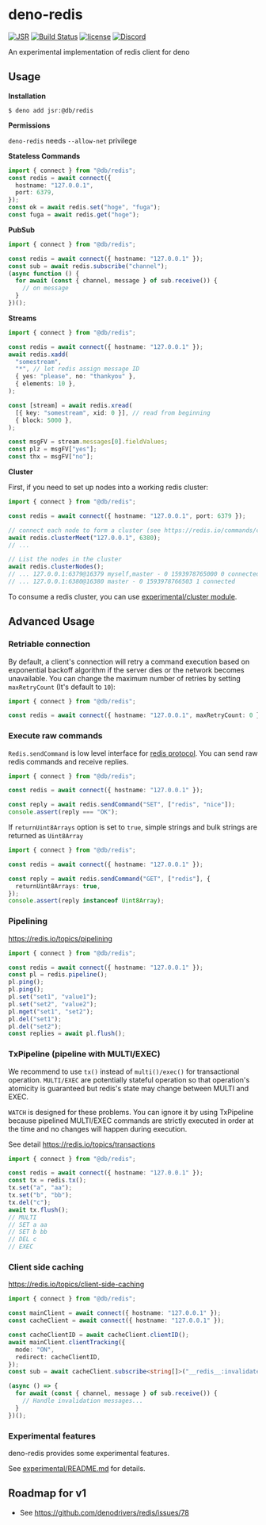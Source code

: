 # deno-redis

[![JSR](https://jsr.io/badges/@db/redis)](https://jsr.io/@db/redis)
[![Build Status](https://github.com/denodrivers/redis/workflows/CI/badge.svg)](https://github.com/denodrivers/redis/actions)
[![license](https://img.shields.io/github/license/denodrivers/redis.svg)](https://github.com/denodrivers/redis)
[![Discord](https://img.shields.io/discord/768918486575480863?logo=discord)](https://discord.gg/QXuHBMcgWx)

An experimental implementation of redis client for deno

## Usage

**Installation**

```shell
$ deno add jsr:@db/redis
```

**Permissions**

`deno-redis` needs `--allow-net` privilege

**Stateless Commands**

```ts
import { connect } from "@db/redis";
const redis = await connect({
  hostname: "127.0.0.1",
  port: 6379,
});
const ok = await redis.set("hoge", "fuga");
const fuga = await redis.get("hoge");
```

**PubSub**

```ts
import { connect } from "@db/redis";

const redis = await connect({ hostname: "127.0.0.1" });
const sub = await redis.subscribe("channel");
(async function () {
  for await (const { channel, message } of sub.receive()) {
    // on message
  }
})();
```

**Streams**

```ts
import { connect } from "@db/redis";

const redis = await connect({ hostname: "127.0.0.1" });
await redis.xadd(
  "somestream",
  "*", // let redis assign message ID
  { yes: "please", no: "thankyou" },
  { elements: 10 },
);

const [stream] = await redis.xread(
  [{ key: "somestream", xid: 0 }], // read from beginning
  { block: 5000 },
);

const msgFV = stream.messages[0].fieldValues;
const plz = msgFV["yes"];
const thx = msgFV["no"];
```

**Cluster**

First, if you need to set up nodes into a working redis cluster:

```ts
import { connect } from "@db/redis";

const redis = await connect({ hostname: "127.0.0.1", port: 6379 });

// connect each node to form a cluster (see https://redis.io/commands/cluster-meet)
await redis.clusterMeet("127.0.0.1", 6380);
// ...

// List the nodes in the cluster
await redis.clusterNodes();
// ... 127.0.0.1:6379@16379 myself,master - 0 1593978765000 0 connected
// ... 127.0.0.1:6380@16380 master - 0 1593978766503 1 connected
```

To consume a redis cluster, you can use
[experimental/cluster module](experimental/cluster/README.md).

## Advanced Usage

### Retriable connection

By default, a client's connection will retry a command execution based on
exponential backoff algorithm if the server dies or the network becomes
unavailable. You can change the maximum number of retries by setting
`maxRetryCount` (It's default to `10`):

```ts
import { connect } from "@db/redis";

const redis = await connect({ hostname: "127.0.0.1", maxRetryCount: 0 }); // Disable retries
```

### Execute raw commands

`Redis.sendCommand` is low level interface for
[redis protocol](https://redis.io/topics/protocol). You can send raw redis
commands and receive replies.

```ts
import { connect } from "@db/redis";

const redis = await connect({ hostname: "127.0.0.1" });

const reply = await redis.sendCommand("SET", ["redis", "nice"]);
console.assert(reply === "OK");
```

If `returnUint8Arrays` option is set to `true`, simple strings and bulk strings
are returned as `Uint8Array`

```ts
import { connect } from "@db/redis";

const redis = await connect({ hostname: "127.0.0.1" });

const reply = await redis.sendCommand("GET", ["redis"], {
  returnUint8Arrays: true,
});
console.assert(reply instanceof Uint8Array);
```

### Pipelining

https://redis.io/topics/pipelining

```ts
import { connect } from "@db/redis";

const redis = await connect({ hostname: "127.0.0.1" });
const pl = redis.pipeline();
pl.ping();
pl.ping();
pl.set("set1", "value1");
pl.set("set2", "value2");
pl.mget("set1", "set2");
pl.del("set1");
pl.del("set2");
const replies = await pl.flush();
```

### TxPipeline (pipeline with MULTI/EXEC)

We recommend to use `tx()` instead of `multi()/exec()` for transactional
operation. `MULTI/EXEC` are potentially stateful operation so that operation's
atomicity is guaranteed but redis's state may change between MULTI and EXEC.

`WATCH` is designed for these problems. You can ignore it by using TxPipeline
because pipelined MULTI/EXEC commands are strictly executed in order at the time
and no changes will happen during execution.

See detail https://redis.io/topics/transactions

```ts
import { connect } from "@db/redis";

const redis = await connect({ hostname: "127.0.0.1" });
const tx = redis.tx();
tx.set("a", "aa");
tx.set("b", "bb");
tx.del("c");
await tx.flush();
// MULTI
// SET a aa
// SET b bb
// DEL c
// EXEC
```

### Client side caching

https://redis.io/topics/client-side-caching

```typescript
import { connect } from "@db/redis";

const mainClient = await connect({ hostname: "127.0.0.1" });
const cacheClient = await connect({ hostname: "127.0.0.1" });

const cacheClientID = await cacheClient.clientID();
await mainClient.clientTracking({
  mode: "ON",
  redirect: cacheClientID,
});
const sub = await cacheClient.subscribe<string[]>("__redis__:invalidate");

(async () => {
  for await (const { channel, message } of sub.receive()) {
    // Handle invalidation messages...
  }
})();
```

### Experimental features

deno-redis provides some experimental features.

See [experimental/README.md](experimental/README.md) for details.

## Roadmap for v1

- See https://github.com/denodrivers/redis/issues/78
